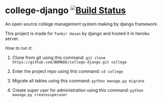 # college-django [![Build Status](https://travis-ci.org/BDMADE/college-django.svg?branch=master)](https://travis-ci.org/BDMADE/college-django)
An open source college management system making by django framework.

This project is made for `Tanbir Hasan` by django and hosted it in heroku server.

*How to run it*:

1. Clone from git using this command: `git clone https://github.com/BDMADE/college-django.git college`

2. Enter the project repo using this command: `cd college`

3. Migrate all tables using this command: `python manage.py migrate`

4. Create super user for administration using this command: `python manage.py createsuperuser`